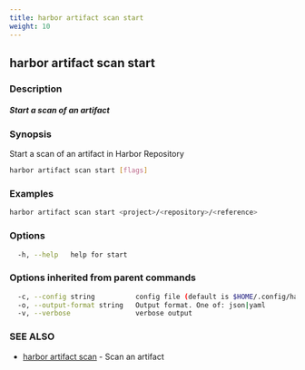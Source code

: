```yaml
---
title: harbor artifact scan start
weight: 10
---
```

## harbor artifact scan start

### Description

##### Start a scan of an artifact

### Synopsis

Start a scan of an artifact in Harbor Repository

```sh
harbor artifact scan start [flags]
```

### Examples

```sh
harbor artifact scan start <project>/<repository>/<reference>
```

### Options

```sh
  -h, --help   help for start
```

### Options inherited from parent commands

```sh
  -c, --config string          config file (default is $HOME/.config/harbor-cli/config.yaml)
  -o, --output-format string   Output format. One of: json|yaml
  -v, --verbose                verbose output
```

### SEE ALSO

* [harbor artifact scan](harbor-artifact-scan.md)	 - Scan an artifact

